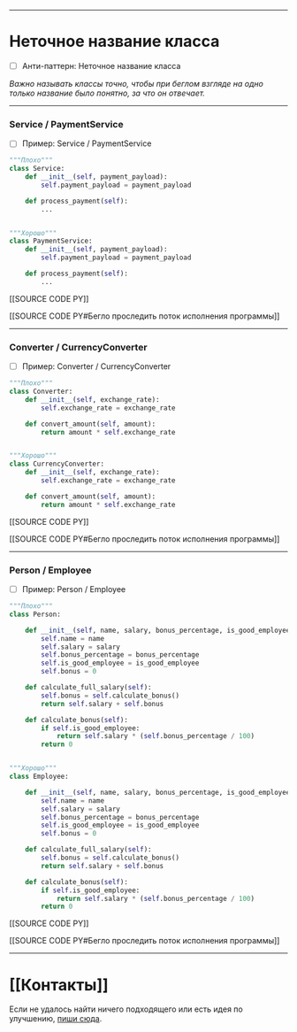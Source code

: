 ***
# Неточное название класса
- [ ] Анти-паттерн: Неточное название класса

_Важно называть классы точно, чтобы при беглом взгляде на одно только название было понятно, за что он отвечает._

***
### Service / PaymentService
- [ ] Пример: Service / PaymentService

```python
"""Плохо"""
class Service:
    def __init__(self, payment_payload):
        self.payment_payload = payment_payload

    def process_payment(self):
        ...


"""Хорошо"""
class PaymentService:
    def __init__(self, payment_payload):
        self.payment_payload = payment_payload

    def process_payment(self):
        ...
```

[[SOURCE CODE PY]]

[[SOURCE CODE PY#Бегло проследить поток исполнения программы]]

***
### Converter / CurrencyConverter
- [ ] Пример: Converter / CurrencyConverter

```python
"""Плохо"""
class Converter:
    def __init__(self, exchange_rate):
        self.exchange_rate = exchange_rate

    def convert_amount(self, amount):
        return amount * self.exchange_rate


"""Хорошо"""
class CurrencyConverter:
    def __init__(self, exchange_rate):
        self.exchange_rate = exchange_rate

    def convert_amount(self, amount):
        return amount * self.exchange_rate
```

[[SOURCE CODE PY]]

[[SOURCE CODE PY#Бегло проследить поток исполнения программы]]

***
### Person / Employee
- [ ] Пример: Person / Employee

```python
"""Плохо"""
class Person:

    def __init__(self, name, salary, bonus_percentage, is_good_employee):
        self.name = name
        self.salary = salary
        self.bonus_percentage = bonus_percentage
        self.is_good_employee = is_good_employee
        self.bonus = 0

    def calculate_full_salary(self):
        self.bonus = self.calculate_bonus()
        return self.salary + self.bonus

    def calculate_bonus(self):
        if self.is_good_employee:
            return self.salary * (self.bonus_percentage / 100)
        return 0


"""Хорошо"""
class Employee:

    def __init__(self, name, salary, bonus_percentage, is_good_employee):
        self.name = name
        self.salary = salary
        self.bonus_percentage = bonus_percentage
        self.is_good_employee = is_good_employee
        self.bonus = 0

    def calculate_full_salary(self):
        self.bonus = self.calculate_bonus()
        return self.salary + self.bonus

    def calculate_bonus(self):
        if self.is_good_employee:
            return self.salary * (self.bonus_percentage / 100)
        return 0
```

[[SOURCE CODE PY]]

[[SOURCE CODE PY#Бегло проследить поток исполнения программы]]

***
# [[Контакты]]
Если не удалось найти ничего подходящего или есть идея по улучшению, [пиши сюда](https://github.com/jmuriki/WorthGrid/wiki/Контакты).

